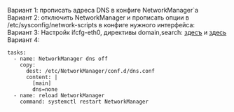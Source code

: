 Вариант 1: прописать адреса DNS в конфиге NetworkManager`а    
Вариант 2: отключить NetworkManager и прописать опции в /etc/sysconfig/network-scripts в конфиге нужного интерфейса:    
Вариант 3: Настройк ifcfg-eth0, директивы domain,search: [здесъ](https://www.thegeekdiary.com/understanding-the-network-interface-configuration-file-etc-sysconfig-network-scripts-ifcfg-eth/) и [здесь](http://cosmicb.no/2014/09/18/centos-7-dhcp-custom-search-domain/)    
Вариант 4:  
```
tasks:
  - name: NetworkManager dns off
    copy:
      dest: /etc/NetworkManager/conf.d/dns.conf
      content: |
        [main]
        dns=none
  - name: reload NetworkManager
    command: systemctl restart NetworkManager
```
